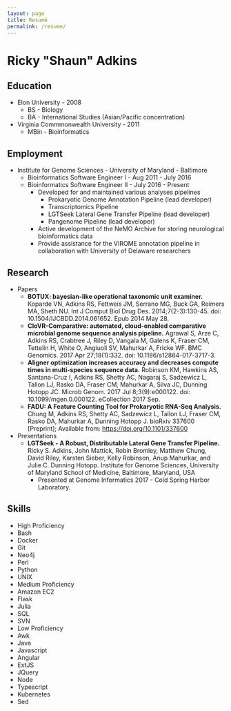 ```yaml
---
layout: page
title: Resumé
permalink: /resume/
---
```


# Ricky "Shaun" Adkins

## Education
* Elon University - 2008
  * BS - Biology
  * BA - International Studies (Asian/Pacific concentration)
* Virginia Commmonwealth University - 2011
  * MBin - Bioinformatics

## Employment
* Institute for Genome Sciences - University of Maryland - Baltimore
  * Bioinformatics Software Engineer I - Aug 2011 - July 2016
  * Bioinformatics Software Engineer II - July 2016 - Present
    * Developed for and maintained various analyses pipelines
      * Prokaryotic Genome Annotation Pipeline (lead developer)
      * Transcriptomics Pipeline
      * LGTSeek Lateral Gene Transfer Pipeline (lead developer)
      * Pangenome Pipeline (lead developer)
    * Active development of the NeMO Archive for storing neurological bioinformatics data
    * Provide assistance for the VIROME annotation pipeline in collaboration with University of Delaware researchers

## Research
* Papers
  * __BOTUX: bayesian-like operational taxonomic unit examiner.__ Koparde VN, Adkins RS, Fettweis JM, Serrano MG, Buck GA, Reimers MA, Sheth NU. Int J Comput Biol Drug Des. 2014;7(2-3):130-45. doi: 10.1504/IJCBDD.2014.061652. Epub 2014 May 28.
  * __CloVR-Comparative: automated, cloud-enabled comparative microbial genome sequence analysis pipeline.__ Agrawal S, Arze C, Adkins RS, Crabtree J, Riley D, Vangala M, Galens K, Fraser CM, Tettelin H, White O, Angiuoli SV, Mahurkar A, Fricke WF. BMC Genomics. 2017 Apr 27;18(1):332. doi: 10.1186/s12864-017-3717-3.
  * __Aligner optimization increases accuracy and decreases compute times in multi-species sequence data.__ Robinson KM, Hawkins AS, Santana-Cruz I, Adkins RS, Shetty AC, Nagaraj S, Sadzewicz L, Tallon LJ, Rasko DA, Fraser CM, Mahurkar A, Silva JC, Dunning Hotopp JC. Microb Genom. 2017 Jul 8;3(9):e000122. doi: 10.1099/mgen.0.000122. eCollection 2017 Sep.
  * __FADU: A Feature Counting Tool for Prokaryotic RNA-Seq Analysis.__ Chung M, Adkins RS, Shetty AC, Sadzewicz L, Tallon LJ, Fraser CM, Rasko DA, Mahurkar A, Dunning Hotopp J. bioRxiv 337600 [Preprint]; Available from: https://doi.org/10.1101/337600
* Presentations
  * __LGTSeek - A Robust, Distributable Lateral Gene Transfer Pipeline.__ Ricky S. Adkins, John Mattick, Robin Bromley, Matthew Chung, David Riley, Karsten Sieber, Kelly Robinson, Anup Mahurkar, and Julie C. Dunning Hotopp. Institute for Genome Sciences, University of Maryland School of Medicine, Baltimore, Maryland, USA
    * Presented at Genome Informatics 2017 - Cold Spring Harbor Laboratory.

## Skills
* High Proficiency
 * Bash
 * Docker
 * Git
 * Neo4j
 * Perl
 * Python
 * UNIX
* Medium Proficiency
 * Amazon EC2
 * Flask
 * Julia
 * SQL
 * SVN
* Low Proficiency
 * Awk
 * Java
 * Javascript
  * Angular
  * ExtJS
  * JQuery
  * Node
  * Typescript
 * Kubernetes
 * Sed
